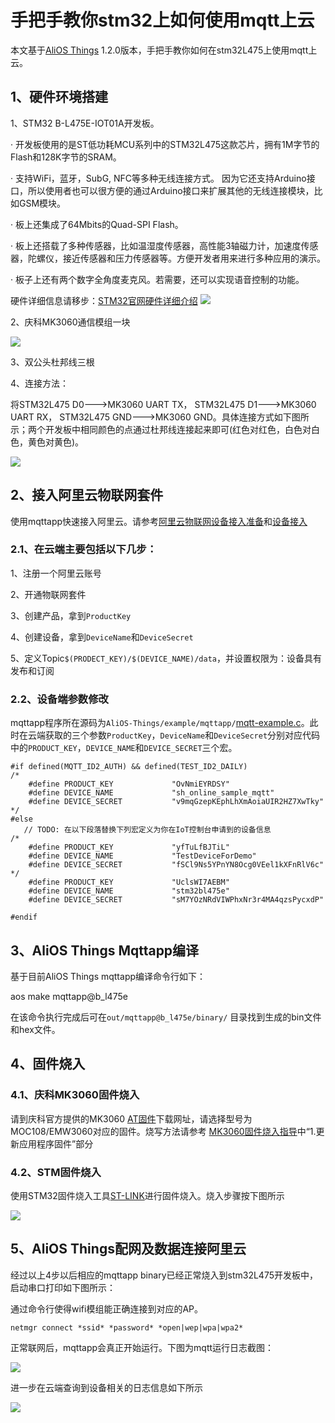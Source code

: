 # 手把手教你stm32上如何使用mqtt上云

本文基于[AliOS Things](https://github.com/alibaba/AliOS-Things) 1.2.0版本，手把手教你如何在stm32L475上使用mqtt上云。

## 1、硬件环境搭建

1、STM32 B-L475E-IOT01A开发板。

·       开发板使用的是ST低功耗MCU系列中的STM32L475这款芯片，拥有1M字节的Flash和128K字节的SRAM。

·       支持WiFi，蓝牙，SubG, NFC等多种无线连接方式。 因为它还支持Arduino接口，所以使用者也可以很方便的通过Arduino接口来扩展其他的无线连接模块，比如GSM模块。 

·       板上还集成了64Mbits的Quad-SPI Flash。

·       板上还搭载了多种传感器，比如温湿度传感器，高性能3轴磁力计，加速度传感器，陀螺仪，接近传感器和压力传感器等。方便开发者用来进行多种应用的演示。

·       板子上还有两个数字全角度麦克风。若需要，还可以实现语音控制的功能。

硬件详细信息请移步：[STM32官网硬件详细介绍](http://www.st.com/content/st_com/en/products/evaluation-tools/product-evaluation-tools/mcu-eval-tools/stm32-mcu-eval-tools/stm32-mcu-discovery-kits/b-l475e-iot01a.html)
![](https://img.alicdn.com/tfs/TB1J6KLmZLJ8KJjy0FnXXcFDpXa-3968-2976.jpg)

2、庆科MK3060通信模组一块

![](https://img.alicdn.com/tfs/TB1HYMxmRfH8KJjy1XbXXbLdXXa-2976-3968.jpg)

3、双公头杜邦线三根

4、连接方法：

将STM32L475 D0--->MK3060 UART TX， STM32L475 D1--->MK3060 UART RX， STM32L475 GND--->MK3060 GND。具体连接方式如下图所示；两个开发板中相同颜色的点通过杜邦线连接起来即可(红色对红色，白色对白色，黄色对黄色)。

![](https://img.alicdn.com/tfs/TB1k.Sfm3DD8KJjy0FdXXcjvXXa-3968-2976.jpg)



## 2、接入阿里云物联网套件

使用mqttapp快速接入阿里云。请参考[阿里云物联网设备接入准备](https://help.aliyun.com/document_detail/42714.html?spm=5176.doc30530.2.5.eofHfK)和[设备接入](https://help.aliyun.com/document_detail/30530.html?spm=5176.doc42714.2.7.LjopzI)

### 2.1、在云端主要包括以下几步：

1、注册一个阿里云账号

2、开通物联网套件

3、创建产品，拿到`ProductKey`

4、创建设备，拿到`DeviceName`和`DeviceSecret`

5、定义Topic`$(PRODECT_KEY)/$(DEVICE_NAME)/data`，并设置权限为：设备具有发布和订阅

### 2.2、设备端参数修改

mqttapp程序所在源码为`AliOS-Things/example/mqttapp/`[mqtt-example.c](https://github.com/alibaba/AliOS-Things/blob/master/example/mqttapp/mqtt-example.c)。此时在云端获取的三个参数`ProductKey`，`DeviceName`和`DeviceSecret`分别对应代码中的`PRODUCT_KEY`，`DEVICE_NAME`和`DEVICE_SECRET`三个宏。

```
#if defined(MQTT_ID2_AUTH) && defined(TEST_ID2_DAILY)
/*
    #define PRODUCT_KEY             "OvNmiEYRDSY"
    #define DEVICE_NAME             "sh_online_sample_mqtt"
    #define DEVICE_SECRET           "v9mqGzepKEphLhXmAoiaUIR2HZ7XwTky"
*/
#else
   // TODO: 在以下段落替换下列宏定义为你在IoT控制台申请到的设备信息
/*
    #define PRODUCT_KEY             "yfTuLfBJTiL"
    #define DEVICE_NAME             "TestDeviceForDemo"
    #define DEVICE_SECRET           "fSCl9Ns5YPnYN8Ocg0VEel1kXFnRlV6c"
*/
    #define PRODUCT_KEY             "UclsWI7AEBM"
    #define DEVICE_NAME             "stm32bl475e"
    #define DEVICE_SECRET           "sM7YOzNRdVIWPhxNr3r4MA4qzsPycxdP" 

#endif
```

## 3、AliOS Things Mqttapp编译

基于目前AliOS Things mqttapp编译命令行如下：

aos make mqttapp@b_l475e

在该命令执行完成后可在`out/mqttapp@b_l475e/binary/` 目录找到生成的bin文件和hex文件。

## 4、固件烧入

### 4.1、庆科MK3060固件烧入

请到庆科官方提供的MK3060 [AT固件](http://developer.mxchip.com/developer/md/bWljby1oYW5kYm9vay9Eb3dubG9hZC8zLTIuTWlDT19BVF92Mi4wX0NNRC5tZA)下载网址，请选择型号为MOC108/EMW3060对应的固件。烧写方法请参考 [MK3060固件烧入指导](http://developer.mxchip.com/handbooks/63)中“1.更新应用程序固件”部分

### 4.2、STM固件烧入

使用STM32固件烧入工具[ST-LINK](http://www.st.com/content/st_com/en/products/development-tools/software-development-tools/stm32-software-development-tools/stm32-programmers/stsw-link004.html)进行固件烧入。烧入步骤按下图所示

![](https://img.alicdn.com/tfs/TB1QprXm46I8KJjy0FgXXXXzVXa-937-241.jpg)

## 5、AliOS Things配网及数据连接阿里云

经过以上4步以后相应的mqttapp binary已经正常烧入到stm32L475开发板中，启动串口打印如下图所示：

通过命令行使得wifi模组能正确连接到对应的AP。

`netmgr connect *ssid* *password* *open|wep|wpa|wpa2*`

正常联网后，mqttapp会真正开始运行。下图为mqtt运行日志截图：

![](https://img.alicdn.com/tfs/TB1_9CBm8DH8KJjSspnXXbNAVXa-1708-284.jpg)

进一步在云端查询到设备相关的日志信息如下所示

![](https://img.alicdn.com/tfs/TB1kk_ImZLJ8KJjy0FnXXcFDpXa-1875-833.jpg)

